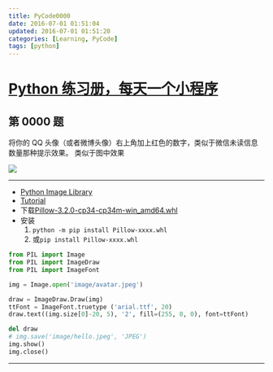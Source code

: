 ```yaml
---
title: PyCode0000
date: 2016-07-01 01:51:04
updated: 2016-07-01 01:51:20
categories: [Learning, PyCode]
tags: [python]
---
```


# [Python 练习册，每天一个小程序](https://github.com/Yixiaohan/show-me-the-code)

## 第 0000 题

将你的 QQ 头像（或者微博头像）右上角加上红色的数字，类似于微信未读信息数量那种提示效果。 类似于图中效果

<!-- more -->

![](https://camo.githubusercontent.com/d518d3929e4054ce2f9183b23e52908da7e5632d/687474703a2f2f692e696d6775722e636f6d2f736732646b75592e706e673f31)

------------

- [Python Image Library](http://www.pythonware.com/products/pil/)
- [Tutorial](http://effbot.org/imagingbook/)
- 下载[Pillow-3.2.0-cp34-cp34m-win_amd64.whl](http://www.lfd.uci.edu/~gohlke/pythonlibs/#pillow)
- 安装
    1.  `python -m pip install Pillow-xxxx.whl`
    2.  或`pip install Pillow-xxxx.whl`

```python
from PIL import Image
from PIL import ImageDraw
from PIL import ImageFont

img = Image.open('image/avatar.jpeg')

draw = ImageDraw.Draw(img)
ttFont = ImageFont.truetype ('arial.ttf', 20)
draw.text((img.size[0]-20, 5), '2', fill=(255, 0, 0), font=ttFont)

del draw
# img.save('image/hello.jpeg', 'JPEG')
img.show()
img.close()
```

------------
